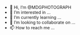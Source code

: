 - 👋 Hi, I’m @MDGPHOTOGRAPH
- 👀 I’m interested in ...
- 🌱 I’m currently learning ...
- 💞️ I’m looking to collaborate on ...
- 📫 How to reach me ...

<!---
MDGPHOTOGRAPH/MDGPHOTOGRAPH is a ✨ special ✨ repository because its `README.md` (this file) appears on your GitHub profile.
You can click the Preview link to take a look at your changes.
--->
